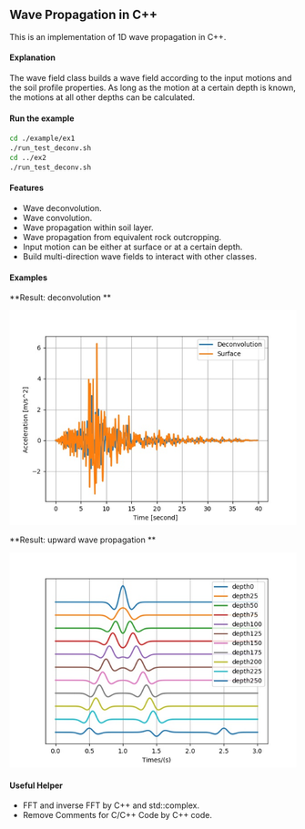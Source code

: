 ## Wave Propagation in C++
This is an implementation of 1D wave propagation in C++.

#### Explanation
The wave field class builds a wave field according to the input motions and the soil profile properties. 
As long as the motion at a certain depth is known, the motions at all other depths can be calculated. 


#### Run the example
```bash
cd ./example/ex1
./run_test_deconv.sh
cd ../ex2
./run_test_deconv.sh
```


#### Features
* Wave deconvolution.
* Wave convolution.
* Wave propagation within soil layer.
* Wave propagation from equivalent rock outcropping.
* Input motion can be either at surface or at a certain depth.
* Build multi-direction wave fields to interact with other classes.


#### Examples


**Result: deconvolution **

 ![Deconvolution example](./example/ex1/deconvolution.jpg)

**Result: upward wave propagation ** 

 ![Upward Wave Propagation example](./example/ex2/upward_wave.jpg)

#### Useful Helper
- FFT and inverse FFT by C++ and std::complex.
- Remove Comments for C/C++ Code by C++ code.



